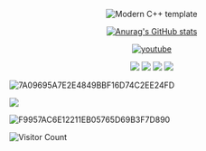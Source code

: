 <div id="title" align=center>

![Modern C++ template][github-sub-title:img]

[![Anurag's GitHub stats](https://github-readme-stats.vercel.app/api?username=NineNightMeow&show_icons=true&theme=tokyonight)](https://b23.tv/iEJTnPp)

[![youtube](https://img.shields.io/badge/我的-YouTube-red)](https://www.youtube.com/@Kuri_Natsuki)

![](https://img.shields.io/badge/讨厌-背刺-yellow) 
![](https://img.shields.io/badge/性格-内向-red) 
![](https://img.shields.io/badge/爱好-计算机-pink)
![](https://img.shields.io/badge/爱好-绘画与各种工程软件-orange)

</div>

![7A09695A7E2E4849BBF16D74C2EE24FD](https://github.com/user-attachments/assets/271e9739-6803-4ca8-b3ee-e2ab5b4b6b6a)

![](https://img.shields.io/badge/喜欢吃的-Hapy-blue)

![F9957AC6E12211EB05765D69B3F7D890](https://github.com/user-attachments/assets/8acc6227-8014-4134-b71b-375cc81f5ad1)

![Visitor Count](https://profile-counter.glitch.me/NineNightMeow/count.svg)

[github-sub-title:img]: https://readme-typing-svg.herokuapp.com?font=Segoe+Script&center=true&lines=NineNightMeow.
